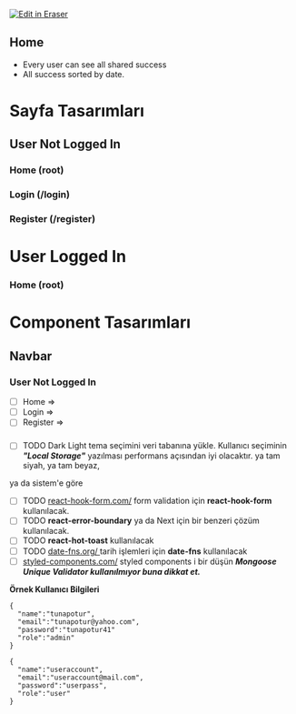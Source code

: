 <p><a target="_blank" href="https://app.eraser.io/workspace/lMRCxUklhIqILSmD8Ijy" id="edit-in-eraser-github-link"><img alt="Edit in Eraser" src="https://firebasestorage.googleapis.com/v0/b/second-petal-295822.appspot.com/o/images%2Fgithub%2FOpen%20in%20Eraser.svg?alt=media&amp;token=968381c8-a7e7-472a-8ed6-4a6626da5501"></a></p>

## Home
- Every user can see all shared success
- All success sorted by date.
# Sayfa Tasarımları
## User Not Logged In
### Home (root)
### Login (/login)
### Register (/register)
# User Logged In
### Home (root)
# Component Tasarımları
## Navbar
### User Not Logged In
- [ ] Home => 
- [ ] Login =>
- [ ] Register =>
### 
- [ ] TODO Dark Light tema seçimini veri tabanına yükle.
Kullanıcı seçiminin **_"Local Storage"_** yazılması performans açısından iyi olacaktır.
ya tam siyah,
ya tam beyaz,

ya da sistem'e göre

- [ ] TODO [﻿react-hook-form.com/](https://react-hook-form.com/)  form validation için **react-hook-form** kullanılacak.
- [ ] TODO **react-error-boundary** ya da Next için bir benzeri çözüm kullanılacak.
- [ ] TODO **react-hot-toast** kullanılacak
- [ ] TODO [﻿date-fns.org/ ](https://date-fns.org/) tarih işlemleri için **date-fns** kullanılacak
- [ ] [﻿styled-components.com/](https://styled-components.com/)  styled components i bir düşün
_**Mongoose Unique Validator kullanılmıyor buna dikkat et.**_

**Örnek Kullanıcı Bilgileri**

```
{
  "name":"tunapotur",
  "email":"tunapotur@yahoo.com",
  "password":"tunapotur41"
  "role":"admin"
}

{
  "name":"useraccount",
  "email":"useraccount@mail.com",
  "password":"userpass",
  "role":"user"
}
```



<!--- Eraser file: https://app.eraser.io/workspace/lMRCxUklhIqILSmD8Ijy --->
